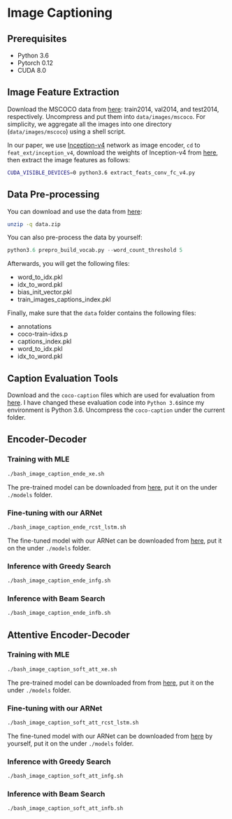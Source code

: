 # Image Captioning

## Prerequisites
 - Python 3.6
 - Pytorch 0.12
 - CUDA 8.0

## Image Feature Extraction
Download the MSCOCO data from [here](http://cocodataset.org/): train2014, val2014, and test2014, respectively. Uncompress and put them into `data/images/mscoco`. For simplicity, we aggregate all the images into one directory (`data/images/mscoco`) using a shell script.

In our paper, we use [Inception-v4](https://github.com/tensorflow/models/blob/master/research/slim/nets/inception_v4.py) network as image encoder, `cd` to `feat_ext/inception_v4`, download the weights of Inception-v4 from [here](http://download.tensorflow.org/models/inception_v4_2016_09_09.tar.gz), then extract the image features as follows:
```bash
CUDA_VISIBLE_DEVICES=0 python3.6 extract_feats_conv_fc_v4.py
```

## Data Pre-processing
You can download and use the data from [here](https://drive.google.com/open?id=1MxKySRCnXN2Q0bBg5Asi_mjJPpNwhtC5):
```bash
unzip -q data.zip
```

You can also pre-process the data by yourself: 
```python
python3.6 prepro_build_vocab.py --word_count_threshold 5
```

Afterwards, you will get the following files:
 - word_to_idx.pkl
 - idx_to_word.pkl
 - bias_init_vector.pkl
 - train_images_captions_index.pkl

Finally, make sure that the `data` folder contains the following files:
 - annotations
 - coco-train-idxs.p
 - captions_index.pkl
 - word_to_idx.pkl
 - idx_to_word.pkl


## Caption Evaluation Tools
Download and the `coco-caption` files which are used for evaluation from [here](). I have changed these evaluation code into `Python 3.6`since my environment is Python 3.6. Uncompress the `coco-caption` under the current folder.


## Encoder-Decoder

### Training with MLE
```bash
./bash_image_caption_ende_xe.sh
```
The pre-trained model can be downloaded from [here](https://drive.google.com/drive/folders/1-l2XY4B_pZT1nrpOwyhs3Z9-QY8MVD30?usp=sharing), put it on the under `./models` folder.

### Fine-tuning with our ARNet
```bash
./bash_image_caption_ende_rcst_lstm.sh
```
The fine-tuned model with our ARNet can be downloaded from [here](https://drive.google.com/drive/folders/1mVNRe_6JCbGixNLpEauJ7DBaJi82XGVT?usp=sharing), put it on the under `./models` folder.

### Inference with Greedy Search
```bash
./bash_image_caption_ende_infg.sh
```

### Inference with Beam Search
```bash
./bash_image_caption_ende_infb.sh
```


## Attentive Encoder-Decoder

### Training with MLE
```bash
./bash_image_caption_soft_att_xe.sh
```

The pre-trained model can be downloaded from from [here](https://drive.google.com/drive/folders/1Gq4nwy-NvkvEjowH9Av6obs96t2yjfor?usp=sharing), put it on the under `./models` folder.

### Fine-tuning with our ARNet
```bash
./bash_image_caption_soft_att_rcst_lstm.sh
```

The fine-tuned model with our ARNet can be downloaded from [here](https://drive.google.com/drive/folders/1TFDvcPMJ1T2KNUjucE4O8mUv4c8V8eXN?usp=sharing) by yourself, put it on the under `./models` folder.

### Inference with Greedy Search
```bash
./bash_image_caption_soft_att_infg.sh
```

### Inference with Beam Search
```bash
./bash_image_caption_soft_att_infb.sh
```